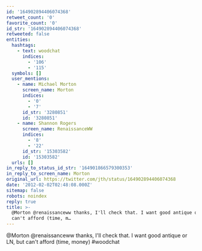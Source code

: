 ```yaml
---
id: '164902894406074368'
retweet_count: '0'
favorite_count: '0'
id_str: '164902894406074368'
retweeted: false
entities:
  hashtags:
    - text: woodchat
      indices:
        - '106'
        - '115'
  symbols: []
  user_mentions:
    - name: Michael Morton
      screen_name: Morton
      indices:
        - '0'
        - '7'
      id_str: '3280851'
      id: '3280851'
    - name: Shannon Rogers
      screen_name: RenaissanceWW
      indices:
        - '8'
        - '22'
      id_str: '15303582'
      id: '15303582'
  urls: []
in_reply_to_status_id_str: '164901866579300353'
in_reply_to_screen_name: Morton
original_url: https://twitter.com/jth/status/164902894406074368
date: '2012-02-02T02:48:08.000Z'
sitemap: false
robots: noindex
reply: true
title: >-
  @Morton @renaissanceww thanks, I'll check that. I want good antique or LN, but
  can't afford (time, m…
---
```


@Morton @renaissanceww thanks, I'll check that. I want good antique or LN, but can't afford (time, money) #woodchat